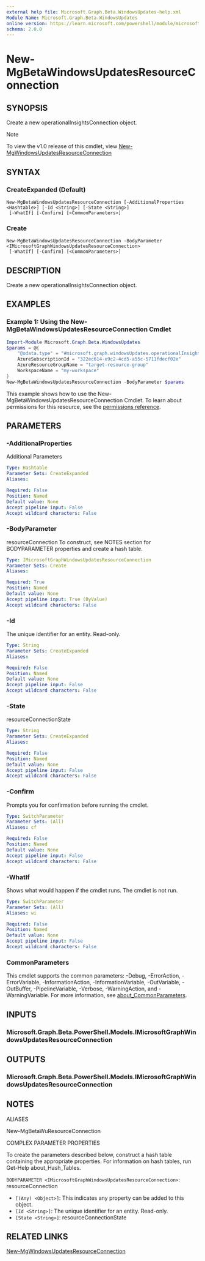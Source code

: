 ```yaml
---
external help file: Microsoft.Graph.Beta.WindowsUpdates-help.xml
Module Name: Microsoft.Graph.Beta.WindowsUpdates
online version: https://learn.microsoft.com/powershell/module/microsoft.graph.beta.windowsupdates/new-mgbetawindowsupdatesresourceconnection
schema: 2.0.0
---
```


# New-MgBetaWindowsUpdatesResourceConnection

## SYNOPSIS
Create a new operationalInsightsConnection object.

> [!NOTE]
> To view the v1.0 release of this cmdlet, view [New-MgWindowsUpdatesResourceConnection](/powershell/module/Microsoft.Graph.WindowsUpdates/New-MgWindowsUpdatesResourceConnection?view=graph-powershell-v1.0)

## SYNTAX

### CreateExpanded (Default)
```
New-MgBetaWindowsUpdatesResourceConnection [-AdditionalProperties <Hashtable>] [-Id <String>] [-State <String>]
 [-WhatIf] [-Confirm] [<CommonParameters>]
```

### Create
```
New-MgBetaWindowsUpdatesResourceConnection -BodyParameter <IMicrosoftGraphWindowsUpdatesResourceConnection>
 [-WhatIf] [-Confirm] [<CommonParameters>]
```

## DESCRIPTION
Create a new operationalInsightsConnection object.

## EXAMPLES
### Example 1: Using the New-MgBetaWindowsUpdatesResourceConnection Cmdlet
```powershell
Import-Module Microsoft.Graph.Beta.WindowsUpdates
$params = @{
	"@odata.type" = "#microsoft.graph.windowsUpdates.operationalInsightsConnection"
	AzureSubscriptionId = "322ec614-e9c2-4cd5-a55c-5711fdecf02e"
	AzureResourceGroupName = "target-resource-group"
	WorkspaceName = "my-workspace"
}
New-MgBetaWindowsUpdatesResourceConnection -BodyParameter $params
```
This example shows how to use the New-MgBetaWindowsUpdatesResourceConnection Cmdlet.
To learn about permissions for this resource, see the [permissions reference](/graph/permissions-reference).

## PARAMETERS

### -AdditionalProperties
Additional Parameters

```yaml
Type: Hashtable
Parameter Sets: CreateExpanded
Aliases:

Required: False
Position: Named
Default value: None
Accept pipeline input: False
Accept wildcard characters: False
```

### -BodyParameter
resourceConnection
To construct, see NOTES section for BODYPARAMETER properties and create a hash table.

```yaml
Type: IMicrosoftGraphWindowsUpdatesResourceConnection
Parameter Sets: Create
Aliases:

Required: True
Position: Named
Default value: None
Accept pipeline input: True (ByValue)
Accept wildcard characters: False
```

### -Id
The unique identifier for an entity.
Read-only.

```yaml
Type: String
Parameter Sets: CreateExpanded
Aliases:

Required: False
Position: Named
Default value: None
Accept pipeline input: False
Accept wildcard characters: False
```

### -State
resourceConnectionState

```yaml
Type: String
Parameter Sets: CreateExpanded
Aliases:

Required: False
Position: Named
Default value: None
Accept pipeline input: False
Accept wildcard characters: False
```

### -Confirm
Prompts you for confirmation before running the cmdlet.

```yaml
Type: SwitchParameter
Parameter Sets: (All)
Aliases: cf

Required: False
Position: Named
Default value: None
Accept pipeline input: False
Accept wildcard characters: False
```

### -WhatIf
Shows what would happen if the cmdlet runs.
The cmdlet is not run.

```yaml
Type: SwitchParameter
Parameter Sets: (All)
Aliases: wi

Required: False
Position: Named
Default value: None
Accept pipeline input: False
Accept wildcard characters: False
```

### CommonParameters
This cmdlet supports the common parameters: -Debug, -ErrorAction, -ErrorVariable, -InformationAction, -InformationVariable, -OutVariable, -OutBuffer, -PipelineVariable, -Verbose, -WarningAction, and -WarningVariable. For more information, see [about_CommonParameters](http://go.microsoft.com/fwlink/?LinkID=113216).

## INPUTS

### Microsoft.Graph.Beta.PowerShell.Models.IMicrosoftGraphWindowsUpdatesResourceConnection
## OUTPUTS

### Microsoft.Graph.Beta.PowerShell.Models.IMicrosoftGraphWindowsUpdatesResourceConnection
## NOTES

ALIASES

New-MgBetaWuResourceConnection

COMPLEX PARAMETER PROPERTIES

To create the parameters described below, construct a hash table containing the appropriate properties. For information on hash tables, run Get-Help about_Hash_Tables.


`BODYPARAMETER <IMicrosoftGraphWindowsUpdatesResourceConnection>`: resourceConnection
  - `[(Any) <Object>]`: This indicates any property can be added to this object.
  - `[Id <String>]`: The unique identifier for an entity. Read-only.
  - `[State <String>]`: resourceConnectionState

## RELATED LINKS
[New-MgWindowsUpdatesResourceConnection](/powershell/module/Microsoft.Graph.WindowsUpdates/New-MgWindowsUpdatesResourceConnection?view=graph-powershell-v1.0)

